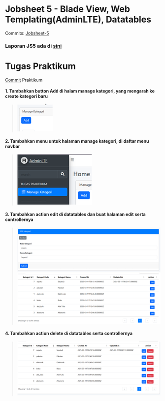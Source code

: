 # Jobsheet 5 - Blade View, Web Templating(AdminLTE), Datatables
Commits: [Jobsheet-5](https://github.com/search?q=repo%3ARaruu%2FPolinema.Task+weblnjt%2FJS5&type=commits)

### Laporan JS5 ada di [sini](https://1drv.ms/f/c/60e6043c8101a60a/EqL_CGeINmZNj3vWWNmJvoMB4nby17qHOW8uTixmDTTCDQ?e=WwXetD)

# Tugas Praktikum
[Commit](https://github.com/Raruu/Polinema.Task/commit/c1bce239963c5aba6a82476604c651535663d1a0) Praktikum

#### 1. Tambahkan button Add di halam manage kategori, yang mengarah ke create kategori baru
><div>
>  <img src="img/Soal1.png"/>
></div>

#### 2. Tambahkan menu untuk halaman manage kategori, di daftar menu navbar
><div>
>  <img src="img/Soal2.png"/>
></div>
#### 3. Tambahkan action edit di datatables dan buat halaman edit serta controllernya
><div>
>  <img  src="img/Soal3-editpage.png"/>
>  <img  src="img/Soal3.png"/>
></div>
#### 4. Tambahkan action delete di datatables serta controllernya
><div>
>  <img  src="img/Soal4.png"/>
></div>